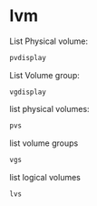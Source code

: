 # lvm

List Physical volume:
```bash
pvdisplay
```

List Volume group:
```
vgdisplay
```


list physical volumes:
```bash
pvs
```

list volume groups
```bash
vgs
```

list logical volumes
```bash
lvs
```
